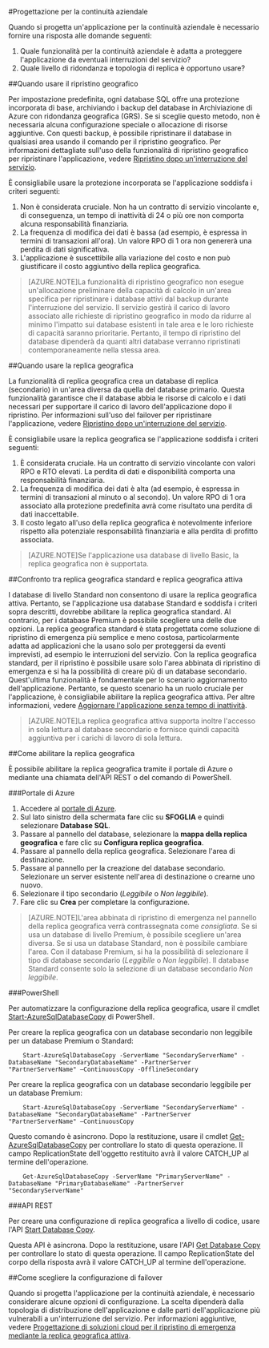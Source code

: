 <properties 
   pageTitle="Progettazione del database SQL per la continuità aziendale" 
   description="Linee guida per la scelta delle funzionalità di ripristino di emergenza per la continuità aziendale in base a requisiti specifici. Sono incluse le descrizioni delle funzionalità offerte automaticamente dal database SQL."
   services="sql-database" 
   documentationCenter="" 
   authors="elfisher" 
   manager="jeffreyg" 
   editor="monicar"/>


<tags
   ms.service="sql-database"
   ms.devlang="NA"
   ms.topic="article"
   ms.tgt_pltfrm="NA"
   ms.workload="data-management" 
   ms.date="07/14/2015"
   ms.author="elfish"/>


#Progettazione per la continuità aziendale

Quando si progetta un'applicazione per la continuità aziendale è necessario fornire una risposta alle domande seguenti:

1. Quale funzionalità per la continuità aziendale è adatta a proteggere l'applicazione da eventuali interruzioni del servizio?
2. Quale livello di ridondanza e topologia di replica è opportuno usare?

##Quando usare il ripristino geografico

Per impostazione predefinita, ogni database SQL offre una protezione incorporata di base, archiviando i backup del database in Archiviazione di Azure con ridondanza geografica (GRS). Se si sceglie questo metodo, non è necessaria alcuna configurazione speciale o allocazione di risorse aggiuntive. Con questi backup, è possibile ripristinare il database in qualsiasi area usando il comando per il ripristino geografico. Per informazioni dettagliate sull'uso della funzionalità di ripristino geografico per ripristinare l'applicazione, vedere [Ripristino dopo un'interruzione del servizio](sql-database-disaster-recovery.md).

È consigliabile usare la protezione incorporata se l'applicazione soddisfa i criteri seguenti:

1. Non è considerata cruciale. Non ha un contratto di servizio vincolante e, di conseguenza, un tempo di inattività di 24 o più ore non comporta alcuna responsabilità finanziaria.
2. La frequenza di modifica dei dati è bassa (ad esempio, è espressa in termini di transazioni all'ora). Un valore RPO di 1 ora non genererà una perdita di dati significativa.
3. L'applicazione è suscettibile alla variazione del costo e non può giustificare il costo aggiuntivo della replica geografica. 

> [AZURE.NOTE]La funzionalità di ripristino geografico non esegue un'allocazione preliminare della capacità di calcolo in un'area specifica per ripristinare i database attivi dal backup durante l'interruzione del servizio. Il servizio gestirà il carico di lavoro associato alle richieste di ripristino geografico in modo da ridurre al minimo l'impatto sui database esistenti in tale area e le loro richieste di capacità saranno prioritarie. Pertanto, il tempo di ripristino del database dipenderà da quanti altri database verranno ripristinati contemporaneamente nella stessa area.

##Quando usare la replica geografica

La funzionalità di replica geografica crea un database di replica (secondario) in un'area diversa da quella del database primario. Questa funzionalità garantisce che il database abbia le risorse di calcolo e i dati necessari per supportare il carico di lavoro dell'applicazione dopo il ripristino. Per informazioni sull'uso del failover per ripristinare l'applicazione, vedere [Ripristino dopo un'interruzione del servizio](sql-database-disaster-recovery.md).

È consigliabile usare la replica geografica se l'applicazione soddisfa i criteri seguenti:

1. È considerata cruciale. Ha un contratto di servizio vincolante con valori RPO e RTO elevati. La perdita di dati e disponibilità comporta una responsabilità finanziaria. 
2. La frequenza di modifica dei dati è alta (ad esempio, è espressa in termini di transazioni al minuto o al secondo). Un valore RPO di 1 ora associato alla protezione predefinita avrà come risultato una perdita di dati inaccettabile.
3. Il costo legato all'uso della replica geografica è notevolmente inferiore rispetto alla potenziale responsabilità finanziaria e alla perdita di profitto associata.

> [AZURE.NOTE]Se l'applicazione usa database di livello Basic, la replica geografica non è supportata.

##Confronto tra replica geografica standard e replica geografica attiva

I database di livello Standard non consentono di usare la replica geografica attiva. Pertanto, se l'applicazione usa database Standard e soddisfa i criteri sopra descritti, dovrebbe abilitare la replica geografica standard. Al contrario, per i database Premium è possibile scegliere una delle due opzioni. La replica geografica standard è stata progettata come soluzione di ripristino di emergenza più semplice e meno costosa, particolarmente adatta ad applicazioni che la usano solo per proteggersi da eventi imprevisti, ad esempio le interruzioni del servizio. Con la replica geografica standard, per il ripristino è possibile usare solo l'area abbinata di ripristino di emergenza e si ha la possibilità di creare più di un database secondario. Quest'ultima funzionalità è fondamentale per lo scenario aggiornamento dell'applicazione. Pertanto, se questo scenario ha un ruolo cruciale per l'applicazione, è consigliabile abilitare la replica geografica attiva. Per altre informazioni, vedere [Aggiornare l'applicazione senza tempo di inattività](sql-database-business-continuity-application-upgrade.md).

> [AZURE.NOTE]La replica geografica attiva supporta inoltre l'accesso in sola lettura al database secondario e fornisce quindi capacità aggiuntiva per i carichi di lavoro di sola lettura.

##Come abilitare la replica geografica

È possibile abilitare la replica geografica tramite il portale di Azure o mediante una chiamata dell'API REST o del comando di PowerShell.

###Portale di Azure

1. Accedere al [portale di Azure](https://portal.Azure.com).
2. Sul lato sinistro della schermata fare clic su **SFOGLIA** e quindi selezionare **Database SQL**.
3. Passare al pannello del database, selezionare la **mappa della replica geografica** e fare clic su **Configura replica geografica**.
4. Passare al pannello della replica geografica. Selezionare l'area di destinazione. 
5. Passare al pannello per la creazione del database secondario. Selezionare un server esistente nell'area di destinazione o crearne uno nuovo.
6. Selezionare il tipo secondario (*Leggibile* o *Non leggibile*).
7. Fare clic su **Crea** per completare la configurazione.

> [AZURE.NOTE]L'area abbinata di ripristino di emergenza nel pannello della replica geografica verrà contrassegnata come *consigliata*. Se si usa un database di livello Premium, è possibile scegliere un'area diversa. Se si usa un database Standard, non è possibile cambiare l'area. Con il database Premium, si ha la possibilità di selezionare il tipo di database secondario (*Leggibile* o *Non leggibile*). Il database Standard consente solo la selezione di un database secondario *Non leggibile*.
 
###PowerShell

Per automatizzare la configurazione della replica geografica, usare il cmdlet [Start-AzureSqlDatabaseCopy](https://msdn.microsoft.com/library/dn720220.aspx) di PowerShell.

Per creare la replica geografica con un database secondario non leggibile per un database Premium o Standard:
		
		Start-AzureSqlDatabaseCopy -ServerName "SecondaryServerName" -DatabaseName "SecondaryDatabaseName" -PartnerServer "PartnerServerName" –ContinuousCopy -OfflineSecondary
Per creare la replica geografica con un database secondario leggibile per un database Premium:

		Start-AzureSqlDatabaseCopy -ServerName "SecondaryServerName" -DatabaseName "SecondaryDatabaseName" -PartnerServer "PartnerServerName" –ContinuousCopy
		 
Questo comando è asincrono. Dopo la restituzione, usare il cmdlet [Get-AzureSqlDatabaseCopy](https://msdn.microsoft.com/library/dn720235.aspx) per controllare lo stato di questa operazione. Il campo ReplicationState dell'oggetto restituito avrà il valore CATCH\_UP al termine dell'operazione.

		Get-AzureSqlDatabaseCopy -ServerName "PrimaryServerName" -DatabaseName "PrimaryDatabaseName" -PartnerServer "SecondaryServerName"


###API REST 

Per creare una configurazione di replica geografica a livello di codice, usare l'API [Start Database Copy](https://msdn.microsoft.com/library/azure/dn509576.aspx).

Questa API è asincrona. Dopo la restituzione, usare l'API [Get Database Copy](https://msdn.microsoft.com/library/azure/dn509570.aspx) per controllare lo stato di questa operazione. Il campo ReplicationState del corpo della risposta avrà il valore CATCH\_UP al termine dell'operazione.


##Come scegliere la configurazione di failover 

Quando si progetta l'applicazione per la continuità aziendale, è necessario considerare alcune opzioni di configurazione. La scelta dipenderà dalla topologia di distribuzione dell'applicazione e dalle parti dell'applicazione più vulnerabili a un'interruzione del servizio. Per informazioni aggiuntive, vedere [Progettazione di soluzioni cloud per il ripristino di emergenza mediante la replica geografica attiva](https://msdn.microsoft.com/library/azure/dn741328.aspx).


 

<!---HONumber=August15_HO6-->